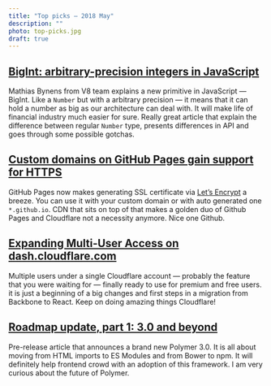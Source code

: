 ```yaml
---
title: "Top picks — 2018 May"
description: ""
photo: top-picks.jpg
draft: true
---
```


## [BigInt: arbitrary-precision integers in JavaScript](https://developers.google.com/web/updates/2018/05/bigint?utm_source=feed&utm_medium=feed&utm_campaign=updates_feed)

Mathias Bynens from V8 team explains a new primitive in JavaScript — BigInt. Like a `Number` but with a arbitrary precision — it means that it can hold a number as big as our architecture can deal with. It will make life of financial industry much easier for sure. Really great article that explain the difference between regular `Number` type, presents differences in API and goes through some possible gotchas.

## [Custom domains on GitHub Pages gain support for HTTPS](https://blog.github.com/2018-05-01-github-pages-custom-domains-https/)

GitHub Pages now makes generating SSL certificate via [Let’s Encrypt](https://letsencrypt.org/) a breeze. You can use it with your custom domain or with auto generated one `*.github.io`. CDN that sits on top of that makes a golden duo of Github Pages and Cloudflare not a necessity anymore. Nice one Github.

## [Expanding Multi-User Access on dash.cloudflare.com](https://blog.cloudflare.com/expanding-multi-user-access/)

Multiple users under a single Cloudflare account — probably the feature that you were waiting for — finally ready to use for premium and free users. it is just a beginning of a big changes and first steps in a migration from Backbone to React. Keep on doing amazing things Cloudflare!

## [Roadmap update, part 1: 3.0 and beyond](https://www.polymer-project.org/blog/2018-05-02-roadmap-update)

Pre-release article that announces a brand new Polymer 3.0. It is all about moving from HTML imports to ES Modules and from Bower to npm. It will definitely help frontend crowd with an adoption of this framework. I am very curious about the future of Polymer.
